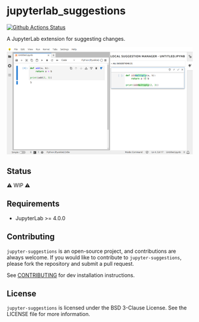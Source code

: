 # jupyterlab_suggestions

[![Github Actions Status](https://github.com/QuantStack/jupyter-suggestions/workflows/Build/badge.svg)](https://github.com/QuantStack/jupyter-suggestions/actions/workflows/build.yml)

A JupyterLab extension for suggesting changes.

![screenshot of a cell suggestion in a notebook](./jupyter-suggestions.png)

## Status

⚠️ WIP ⚠️

## Requirements

- JupyterLab >= 4.0.0

## Contributing

`jupyter-suggestions` is an open-source project, and contributions are always welcome. If you would like to contribute to `jupyter-suggestions`, please fork the repository and submit a pull request.

See [CONTRIBUTING](CONTRIBUTING.md) for dev installation instructions.

## License

`jupyter-suggestions` is licensed under the BSD 3-Clause License. See the LICENSE file for more information.
